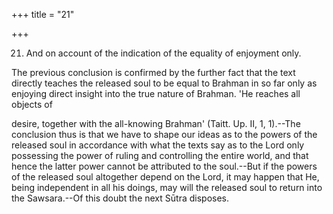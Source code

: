 +++
title = "21"

+++


21. And on account of the indication of the equality of enjoyment only.

The previous conclusion is confirmed by the further fact that the text directly teaches the released soul to be equal to Brahman in so far only as enjoying direct insight into the true nature of Brahman. 'He reaches all objects of

desire, together with the all-knowing Brahman' (Taitt. Up. II, 1, 1).--The conclusion thus is that we have to shape our ideas as to the powers of the released soul in accordance with what the texts say as to the Lord only possessing the power of ruling and controlling the entire world, and that hence the latter power cannot be attributed to the soul.--But if the powers of the released soul altogether depend on the Lord, it may happen that He, being independent in all his doings, may will the released soul to return into the Sawsara.--Of this doubt the next Sūtra disposes.

